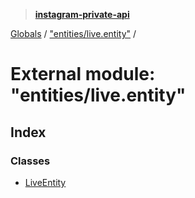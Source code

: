 > **[instagram-private-api](../README.md)**

[Globals](../README.md) / ["entities/live.entity"](_entities_live_entity_.md) /

# External module: "entities/live.entity"

## Index

### Classes

* [LiveEntity](../classes/_entities_live_entity_.liveentity.md)